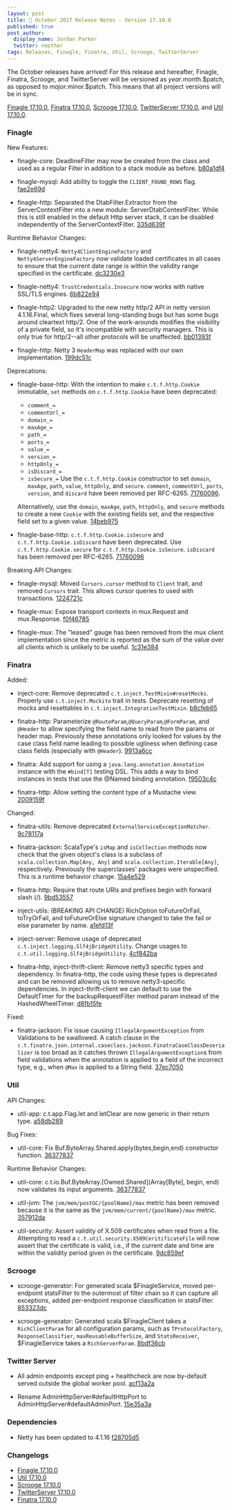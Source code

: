 ```yaml
---
layout: post
title: 🎃 October 2017 Release Notes - Version 17.10.0
published: true
post_author:
  display_name: Jordan Parker
  twitter: nepthar
tags: Releases, Finagle, Finatra, Util, Scrooge, TwitterServer
---
```


The October releases have arrived! For this release and hereafter, Finagle, Finatra,
Scrooge, and TwitterServer will be versioned as $year.$month.$patch, as opposed to
$major.$minor.$patch. This means that all project versions will be in sync.

[Finagle 17.10.0][finagle], [Finatra 17.10.0][finatra], [Scrooge 17.10.0][scrooge], [TwitterServer 17.10.0][twitterserver], and [Util 17.10.0][util].

### Finagle ###

New Features:

* finagle-core: DeadlineFilter may now be created from the class and used as a
  regular Filter in addition to a stack module as before. [b80a1df4](https://github.com/twitter/finagle/commit/b80a1df4156fc6f7e4b35399d996bc46af465881)

* finagle-mysql: Add ability to toggle the `CLIENT_FOUND_ROWS` flag. [fae2e69d](https://github.com/twitter/finagle/commit/fae2e69d81faeef7cf0dee0340cb4ec27d2bcf10)

* finagle-http: Separated the DtabFilter.Extractor from the ServerContextFilter into
  a new module: ServerDtabContextFilter. While this is still enabled in the default
  Http server stack, it can be disabled independently of the ServerContextFilter.
  [335d639f](https://github.com/twitter/finagle/commit/335d639f2140f44948b914b931bd467774e72fc2)

Runtime Behavior Changes:

* finagle-netty4: `Netty4ClientEngineFactory` and `Netty4ServerEngineFactory` now
  validate loaded certificates in all cases to ensure that the current date
  range is within the validity range specified in the certificate. [dc3230e3](https://github.com/twitter/finagle/commit/dc3230e3a98fb6ec68f23f8fc00c703401db5738)

* finagle-netty4: `TrustCredentials.Insecure` now works with native SSL/TLS engines.
  [6b822e94](https://github.com/twitter/finagle/commit/6b822e94e309f0946ace6586095a511d47fa152b)

* finagle-http2: Upgraded to the new netty http/2 API in netty version 4.1.16.Final,
  which fixes several long-standing bugs but has some bugs around cleartext http/2.
  One of the work-arounds modifies the visibility of a private field, so it's incompatible
  with security managers.  This is only true for http/2--all other protocols will be unaffected.
  [bb01393f](https://github.com/twitter/finagle/commit/bb01393fc2a41a34e7ff92e1e7dc24bcadbef954)

* finagle-http: Netty 3 `HeaderMap` was replaced with our own implementation.
  [199dc51c](https://github.com/twitter/finagle/commit/199dc51cfcf573349fe436d7eaf594a857667657)

Deprecations:

* finagle-base-http: With the intention to make `c.t.f.http.Cookie` immutable,
  `set` methods on `c.t.f.http.Cookie` have been deprecated:
    - `comment_=`
    - `commentUrl_=`
    - `domain_=`
    - `maxAge_=`
    - `path_=`
    - `ports_=`
    - `value_=`
    - `version_=`
    - `httpOnly_=`
    - `isDiscard_=`
    - `isSecure_=`
  Use the `c.t.f.http.Cookie` constructor to set `domain`, `maxAge`, `path`, `value`, `httpOnly`,
  and `secure`. `comment`, `commentUrl`, `ports`, `version`, and `discard` have been removed
  per RFC-6265. [71760096](https://github.com/twitter/finagle/commit/717600969e4d4e7db047e758deae0ba30282461d).

  Alternatively, use the `domain`, `maxAge`, `path`, `httpOnly`, and `secure` methods to create a
  new `Cookie` with the existing fields set, and the respective field set to a given value.
  [14beb975](https://github.com/twitter/finagle/commit/14beb975d1c3aa4f57cf2ee3a0ab46c766496737)

* finagle-base-http: `c.t.f.http.Cookie.isSecure` and `c.t.f.http.Cookie.isDiscard`
  have been deprecated. Use `c.t.f.http.Cookie.secure` for `c.t.f.http.Cookie.isSecure`.
  `isDiscard` has been removed per RFC-6265. [71760096](https://github.com/twitter/finagle/commit/717600969e4d4e7db047e758deae0ba30282461d)

Breaking API Changes:

* finagle-mysql: Moved `Cursors.cursor` method to `Client` trait, and removed `Cursors` trait.
  This allows cursor queries to used with transactions. [1224721c](https://github.com/twitter/finagle/commit/1224721ccf25930e5f2cede3f4ecedfca219dee9)

* finagle-mux: Expose transport contexts in mux.Request and mux.Response. [f0f46785](https://github.com/twitter/finagle/commit/f0f46785a24daa09a68ebcf2f4b841474df31114)

* finagle-mux: The "leased" gauge has been removed from the mux client implementation since the
  metric is reported as the sum of the value over all clients which is unlikely to be useful.
  [1c31e384](https://github.com/twitter/finagle/commit/1c31e3848e337f3bc5b8bfd687daadffc64dbb94)

### Finatra ###

Added:

* inject-core: Remove deprecated `c.t.inject.TestMixin#resetMocks`. Properly
  use `c.t.inject.Mockito` trait in tests. Deprecate resetting of mocks and
  resettables in `c.t.inject.IntegrationTestMixin`. [b8cfeb65](https://github.com/twitter/finatra/commit/b8cfeb659b39cfb232a2c7142700ff437fe8adf2)

* finatra-http: Parameterize `@RouteParam`,`@QueryParam`,`@FormParam`, and
  `@Header` to allow specifying the field name to read from the params or
  header map. Previously these annotations only looked for values by the
  case class field name leading to possible ugliness when defining case
  class fields (especially with `@Header`). [9913a6cc](https://github.com/twitter/finatra/commit/9913a6cccc378c6ba286f91a317381db5b378059)

* finatra: Add support for using a `java.lang.annotation.Annotation` instance
  with the `#bind[T]` testing DSL. This adds a way to bind instances in tests
  that use the @Named binding annotation. [f9503c4c](https://github.com/twitter/finatra/commit/f9503c4ce1acda711abf093d941f489f614900ea)

* finatra-http: Allow setting the content type of a Mustache view.
  [2009159f](https://github.com/twitter/finatra/commit/2009159f5b6975d8f5aca7b3018356ebd90d08dd)

Changed:

* finatra-utils: Remove deprecated `ExternalServiceExceptionMatcher`. [9c78117a](https://github.com/twitter/finatra/commit/9c78117a1fe5a8731e4315d0ce7f60c3f47c419b)

* finatra-jackson: ScalaType's `isMap` and `isCollection` methods now check that
  the given object's class is a subclass of `scala.collection.Map[Any, Any]` and
  `scala.collection.Iterable[Any]`, respectively. Previously the superclasses'
  packages were unspecified. This is a runtime behavior change.
  [15a4e529](https://github.com/twitter/finatra/commit/15a4e529153437bb43ee65d38a8160d5ae137ff7)

* finatra-http: Require that route URIs and prefixes begin with forward slash (/).
  [9bd53557](https://github.com/twitter/finatra/commit/9bd53557a3fc24d4ae9ea98392388d9ac9d440f2)

* inject-utils: (BREAKING API CHANGE) RichOption toFutureOrFail, toTryOrFail, and
  toFutureOrElse signature changed to take the fail or else parameter by name.
  [a1efd13f](https://github.com/twitter/finatra/commit/a1efd13ff295051ce06679ce3bf7d99b20ccbd7b)

* inject-server: Remove usage of deprecated `c.t.inject.logging.Slf4jBridgeUtility`.
  Change usages to `c.t.util.logging.Slf4jBridgeUtility`. [4cf842ba](https://github.com/twitter/finatra/commit/4cf842ba4aaed545a897f60e546b25d5114960cb)

* finatra-http, inject-thrift-client: Remove netty3 specific types and dependency.
  In finatra-http, the code using these types is deprecated and can be removed allowing
  us to remove netty3-specific dependencies. In inject-thrift-client we can default to
  use the DefaultTimer for the backupRequestFilter method param instead of the
  HashedWheelTimer. [d8fb15fe](https://github.com/twitter/finatra/commit/d8fb15fe4fc7beb6ee7f1b85eef62af2f510a7af)

Fixed:

* finatra-jackson: Fix issue causing `IllegalArgumentException` from Validations to
  be swallowed. A catch clause in the `c.t.finatra.json.internal.caseclass.jackson.FinatraCaseClassDeserializer`
  is too broad as it catches thrown `IllegalArgumentException`s from field validations
  when the annotation is applied to a field of the incorrect type, e.g., when `@Max` is
  applied to a String field. [37ec7050](https://github.com/twitter/finatra/commit/37ec705095e2702a31dc1fb6d75f078746acbc5a)

### Util ###

API Changes:

* util-app: c.t.app.Flag.let and letClear are now generic in their return type.
  [a58db289](https://github.com/twitter/util/commit/a58db2892d82f68bbaa5b41c1394aca9011fd5ef)

Bug Fixes:

* util-core: Fix Buf.ByteArray.Shared.apply(bytes,begin,end) constructor function.
  [36377837](https://github.com/twitter/util/commit/363778374f8366e13ab0142ca549559a6ba5516c)

Runtime Behavior Changes:

* util-core: c.t.io.Buf.ByteArray.[Owned.Shared](Array[Byte], begin, end) now
  validates its input arguments. [36377837](https://github.com/twitter/util/commit/363778374f8366e13ab0142ca549559a6ba5516c)

* util-jvm: The `jvm/mem/postGC/{poolName}/max` metric has been removed
  because it is the same as the `jvm/mem/current/{poolName}/max` metric.
  [357912da](https://github.com/twitter/util/commit/357912dac0696cb77d77070ec95504145a0902ba)

* util-security: Assert validity of X.509 certificates when read from a file.
  Attempting to read a `c.t.util.security.X509CeritificateFile` will now assert
  that the certificate is valid, i.e., if the current date and time are within
  the validity period given in the certificate. [9dc859ef](https://github.com/twitter/util/commit/9dc859efef85d173aaefe08d9aa930fa7662006a)

### Scrooge ###

* scrooge-generator: For generated scala $FinagleService, moved per-endpoint statsFilter to the
  outermost of filter chain so it can capture all exceptions, added per-endpoint response
  classification in statsFilter. [853323dc](https://github.com/twitter/scrooge/commit/853323dce96d8e8d0d0c7f63d888dc969472f67a)

* scrooge-generator: Generated scala $FinagleClient takes a `RichClientParam` for all
  configuration params, such as `TProtocolFactory`, `ResponseClassifier`, `maxReusableBufferSize`,
  and `StatsReceiver`, $FinagleService takes a `RichServerParam`. [8bdf36cb](https://github.com/twitter/scrooge/commit/8bdf36cbd0297f45704ea48dc7a62872f0e581ce)

### Twitter Server ###

* All admin endpoints except ping + healthcheck are now by-default served outside
  the global worker pool. [acf13a2a](https://github.com/twitter/twitter-server/commit/acf13a2a933618fb3f719a1a4cf7b5b53ef23b7d)

* Rename AdminHttpServer#defaultHttpPort to AdminHttpServer#defaultAdminPort.
  [15e35a3a](https://github.com/twitter/twitter-server/commit/15e35a3a3070c50168ff55fd83a2dff28b09795c)

### Dependencies ###

* Netty has been updated to 4.1.16 [f28705d5](https://github.com/twitter/finagle/commit/f28705d556077cbd56b19ce90eba35be7203ad07)

### Changelogs ###

* [Finagle 17.10.0][finagle]
* [Util 17.10.0][util]
* [Scrooge 17.10.0][scrooge]
* [TwitterServer 17.10.0][twitterserver]
* [Finatra 17.10.0][finatra]

[finagle]: https://github.com/twitter/finagle/blob/finagle-17.10.0/CHANGES
[util]: https://github.com/twitter/util/blob/util-17.10.0/CHANGES
[scrooge]: https://github.com/twitter/scrooge/blob/scrooge-17.10.0/CHANGES
[twitterserver]: https://github.com/twitter/twitter-server/blob/twitter-server-17.10.0/CHANGES
[finatra]: https://github.com/twitter/finatra/blob/finatra-17.10.0/CHANGELOG.md